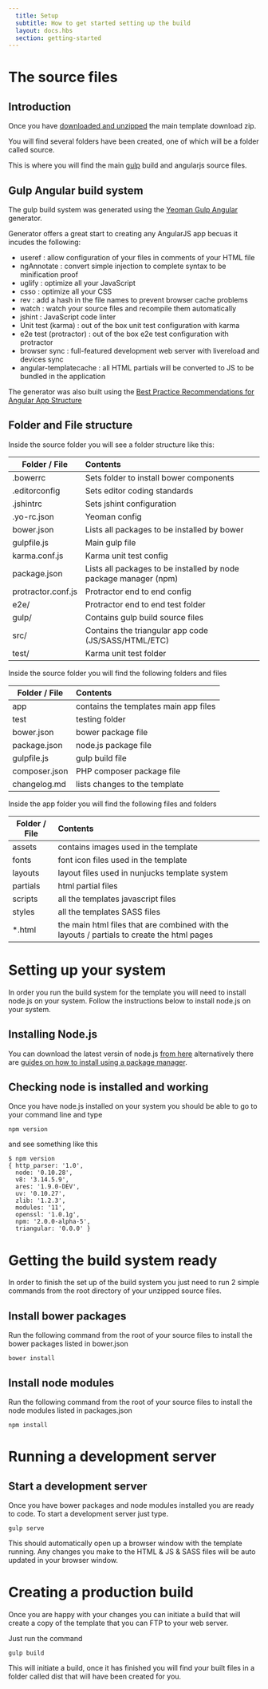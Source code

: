 ```yaml
---
  title: Setup
  subtitle: How to get started setting up the build
  layout: docs.hbs
  section: getting-started
---
```


# The source files

## Introduction

Once you have [downloaded and unzipped](download.html) the main template download zip.

You will find several folders have been created, one of which will be a folder called source.

This is where you will find the main [gulp](http://gulpjs.com/) build and angularjs source files.

## Gulp Angular build system

The gulp build system was generated using the [Yeoman Gulp Angular](https://github.com/Swiip/generator-gulp-angular) generator.

Generator offers a great start to creating any AngularJS app becuas it incudes the following:

- useref : allow configuration of your files in comments of your HTML file
- ngAnnotate : convert simple injection to complete syntax to be minification proof
- uglify : optimize all your JavaScript
- csso : optimize all your CSS
- rev : add a hash in the file names to prevent browser cache problems
- watch : watch your source files and recompile them automatically
- jshint : JavaScript code linter
- Unit test (karma) : out of the box unit test configuration with karma
- e2e test (protractor) : out of the box e2e test configuration with protractor
- browser sync : full-featured development web server with livereload and devices sync
- angular-templatecache : all HTML partials will be converted to JS to be bundled in the application

The generator was also built using the [Best Practice Recommendations for Angular App Structure](https://docs.google.com/document/d/1XXMvReO8-Awi1EZXAXS4PzDzdNvV6pGcuaF4Q9821Es/pub)

## Folder and File structure

Inside the source folder you will see a folder structure like this:

|   Folder / File    |                             Contents                             |
| ------------------ | :--------------------------------------------------------------- |
| .bowerrc           | Sets folder to install bower components                          |
| .editorconfig      | Sets editor coding standards                                     |
| .jshintrc          | Sets jshint configuration                                        |
| .yo-rc.json        | Yeoman config                                                    |
| bower.json         | Lists all packages to be installed by bower                      |
| gulpfile.js        | Main gulp file                                                   |
| karma.conf.js      | Karma unit test config                                           |
| package.json       | Lists all packages to be installed by node package manager (npm) |
| protractor.conf.js | Protractor end to end config                                     |
| e2e/               | Protractor end to end test folder                                |
| gulp/              | Contains gulp build source files                                 |
| src/               | Contains the triangular app code (JS/SASS/HTML/ETC)              |
| test/              | Karma unit test folder                                           |

Inside the source folder you will find the following folders and files

| Folder / File |                Contents               |
| ------------- | :------------------------------------ |
| app           | contains the templates main app files |
| test          | testing folder                        |
| bower.json    | bower package file                    |
| package.json  | node.js package file                  |
| gulpfile.js   | gulp build file                       |
| composer.json | PHP composer package file             |
| changelog.md  | lists changes to the template         |

Inside the app folder you will find the following files and folders

| Folder / File |                                          Contents                                          |
| ------------- | :----------------------------------------------------------------------------------------- |
| assets        | contains images used in the template                                                       |
| fonts         | font icon files used in the template                                                       |
| layouts       | layout files used in nunjucks template system                                              |
| partials      | html partial files                                                                         |
| scripts       | all the templates javascript files                                                         |
| styles        | all the templates SASS files                                                               |
| *.html        | the main html files that are combined with the layouts / partials to create the html pages |


# Setting up your system

In order you run the build system for the template you will need to install node.js on your system.  Follow the instructions below to install node.js on your system.

## Installing Node.js

You can download the latest versin of node.js [from here](http://nodejs.org/download/) alternatively there are [guides on how to install using a package manager](https://github.com/joyent/node/wiki/Installing-Node.js-via-package-manager).


## Checking node is installed and working

Once you have node.js installed on your system you should be able to go to your command line and type

    npm version

and see something like this

    $ npm version
    { http_parser: '1.0',
      node: '0.10.28',
      v8: '3.14.5.9',
      ares: '1.9.0-DEV',
      uv: '0.10.27',
      zlib: '1.2.3',
      modules: '11',
      openssl: '1.0.1g',
      npm: '2.0.0-alpha-5',
      triangular: '0.0.0' }


# Getting the build system ready

In order to finish the set up of the build system you just need to run 2 simple commands from the root directory of your unzipped source files.

## Install bower packages

Run the following command from the root of your source files to install the bower packages listed in bower.json

    bower install

## Install node modules

Run the following command from the root of your source files to install the node modules listed in packages.json

    npm install


# Running a development server

## Start a development server

Once you have bower packages and node modules installed you are ready to code.  To start a development server just type.

    gulp serve

This should automatically open up a browser window with the template running.  Any changes you make to the HTML & JS & SASS files will be auto updated in your browser window.

# Creating a production build

Once you are happy with your changes you can initiate a build that will create a copy of the template that you can FTP to your web server.

Just run the command

    gulp build

This will initiate a build, once it has finished you will find your built files in a folder called dist that will have been created for you.

